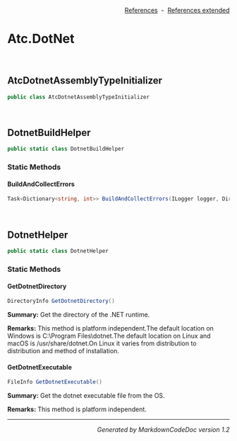 <div style='text-align: right'>

[References](Index.md)&nbsp;&nbsp;-&nbsp;&nbsp;[References extended](IndexExtended.md)
</div>

# Atc.DotNet

<br />


## AtcDotnetAssemblyTypeInitializer

```csharp
public class AtcDotnetAssemblyTypeInitializer
```


<br />


## DotnetBuildHelper

```csharp
public static class DotnetBuildHelper
```

### Static Methods


#### BuildAndCollectErrors

```csharp
Task<Dictionary<string, int>> BuildAndCollectErrors(ILogger logger, DirectoryInfo rootPath, int runNumber, FileInfo buildFile = null, bool useNugetRestore = True, bool useConfigurationReleaseMode = True, CancellationToken cancellationToken = null)
```

<br />


## DotnetHelper

```csharp
public static class DotnetHelper
```

### Static Methods


#### GetDotnetDirectory

```csharp
DirectoryInfo GetDotnetDirectory()
```
<p><b>Summary:</b> Get the directory of the .NET runtime.</p>

<p><b>Remarks:</b> This method is platform independent.The default location on Windows is C:\Program Files\dotnet.The default location on Linux and macOS is /usr/share/dotnet.On Linux it varies from distribution to distribution and method of installation.</p>

#### GetDotnetExecutable

```csharp
FileInfo GetDotnetExecutable()
```
<p><b>Summary:</b> Get the dotnet executable file from the OS.</p>

<p><b>Remarks:</b> This method is platform independent.</p>

<hr /><div style='text-align: right'><i>Generated by MarkdownCodeDoc version 1.2</i></div>
